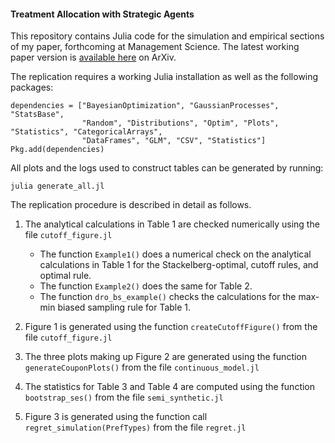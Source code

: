 #### Treatment Allocation with Strategic Agents

This repository contains Julia code for the simulation and empirical sections of my paper, forthcoming at Management Science. The latest working paper version is [available here](https://arxiv.org/abs/2011.06528) on ArXiv.

The replication requires a working Julia installation as well as the following packages:

```
dependencies = ["BayesianOptimization", "GaussianProcesses", "StatsBase",
                "Random", "Distributions", "Optim", "Plots", "Statistics", "CategoricalArrays",
                "DataFrames", "GLM", "CSV", "Statistics"]
Pkg.add(dependencies)
```

All plots and the logs used to construct tables can be generated by running:
```
julia generate_all.jl
```

The replication procedure is described in detail as follows.

1. The analytical calculations in Table 1 are checked numerically using the file `cutoff_figure.jl`
     - The function `Example1()` does a numerical check on the analytical calculations in Table 1 for the Stackelberg-optimal,
       cutoff rules, and optimal rule.
     - The function `Example2()` does the same for Table 2.
     - The function `dro_bs_example()` checks the calculations for the max-min biased sampling rule for Table 1.

2. Figure 1 is generated using the function `createCutoffFigure()` from the file `cutoff_figure.jl`

3. The three plots making up Figure 2 are generated using the function `generateCouponPlots()` from the file
     `continuous_model.jl`

4. The statistics for Table 3 and Table 4 are computed using the function `bootstrap_ses()` from the file `semi_synthetic.jl`

5. Figure 3 is generated using the function call `regret_simulation(PrefTypes)` from the file `regret.jl`
